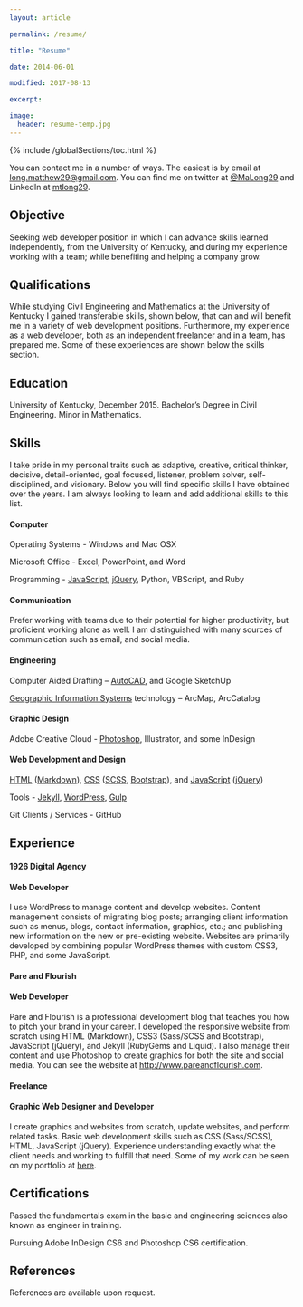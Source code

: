 ```yaml
---
layout: article

permalink: /resume/

title: "Resume"

date: 2014-06-01

modified: 2017-08-13

excerpt:

image:
  header: resume-temp.jpg
---
```

{% include /globalSections/toc.html %}

You can contact me in a number of ways. The easiest is by email at <a href="mailto:long.matthew29@gmail.com">long.matthew29@gmail.com</a>. You can find me on twitter at <a href="https://www.twitter.com/MaLong29">@MaLong29</a> and LinkedIn at <a href="https://www.linkedin.com/in/mtlong29">mtlong29</a>.

## Objective

Seeking web developer position in which I can advance skills learned independently, from the University of Kentucky, and during my experience working with a team; while benefiting and helping a company grow.

## Qualifications

While studying Civil Engineering and Mathematics at the University of Kentucky I gained transferable skills, shown below, that can and will benefit me in a variety of web development positions. Furthermore, my experience as a web developer, both as an independent freelancer and in a team, has prepared me. Some of these experiences are shown below the skills section.

## Education

University of Kentucky, December 2015. Bachelor’s Degree in Civil Engineering. Minor in Mathematics.

## Skills

<p>I take pride in my personal traits such as adaptive, creative, critical thinker, decisive, detail-oriented, goal focused, listener, problem solver, self-disciplined, and visionary. Below you will find specific skills I have obtained over the years. I am always looking to learn and add additional skills to this list.</p>

#### Computer

<p>Operating Systems - Windows and Mac OSX</p>
<p>Microsoft Office - Excel, PowerPoint, and Word</p>
<p>Programming - <a href="/tag/javascript/">JavaScript</a>, <a href="/tag/jquery/">jQuery</a>, Python, VBScript, and Ruby</p>

#### Communication

<p>Prefer working with teams due to their potential for higher productivity, but proficient working alone as well. I am distinguished with many sources of communication such as email, and social media.</p>

#### Engineering

<p>Computer Aided Drafting – <a href="/tag/autocad/">AutoCAD</a>, and Google SketchUp</p>
<p><a href="/tag/gis/">Geographic Information Systems</a> technology – ArcMap, ArcCatalog</p>

#### Graphic Design

<p>Adobe Creative Cloud - <a href="/tag/photoshop/">Photoshop</a>, Illustrator, and some InDesign</p>

#### Web Development and Design

<p><a href="/tag/html/">HTML</a> (<a href="/tag/markdown/">Markdown</a>), <a href="/tag/css/">CSS</a> (<a href="/tag/scss/">SCSS</a>, <a href="/tag/bootstrap/">Bootstrap</a>), and <a href="/tag/javascript/">JavaScript</a> (<a href="/tag/jquery/">jQuery</a>)</p>
<p>Tools - <a href="/tag/jekyll/">Jekyll</a>, <a href="/tag/wordpress">WordPress</a>, <a href="/tag/gulp/">Gulp</a></p>
<p>Git Clients / Services - GitHub</p>

## Experience

#### 1926 Digital Agency
<h4 class="experience">Web Developer</h4>

<p>I use WordPress to manage content and develop websites. Content management consists of migrating blog posts; arranging client information such as menus, blogs, contact information, graphics, etc.; and publishing new information on the new or pre-existing website. Websites are primarily developed by combining popular WordPress themes with custom CSS3, PHP, and some JavaScript.</p>

#### Pare and Flourish
<h4 class="experience">Web Developer</h4>

<p>Pare and Flourish is a professional development blog that teaches you how to pitch your brand in your career. I developed the responsive website from scratch using HTML (Markdown), CSS3 (Sass/SCSS and Bootstrap), JavaScript (jQuery), and Jekyll (RubyGems and Liquid). I also manage their content and use Photoshop to create graphics for both the site and social media. You can see the website at <a href="http://www.pareandflourish.com">http://www.pareandflourish.com</a>.</p>

#### Freelance
<h4 class="experience">Graphic Web Designer and Developer</h4>

<p>I create graphics and websites from scratch, update websites, and perform related tasks. Basic web development skills such as CSS (Sass/SCSS), HTML, JavaScript (jQuery). Experience understanding exactly what the client needs and working to fulfill that need. Some of my work can be seen on my portfolio at <a href="/portfolio/">here</a>.</p>

## Certifications

<p>Passed the fundamentals exam in the basic and engineering sciences also known as engineer in training.</p>
<p>Pursuing Adobe InDesign CS6 and Photoshop CS6 certification.</p>

## References

<p>References are available upon request.</p>

